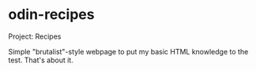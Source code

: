 # odin-recipes
Project: Recipes

Simple "brutalist"-style webpage to put my basic HTML knowledge to the test. That's about it.